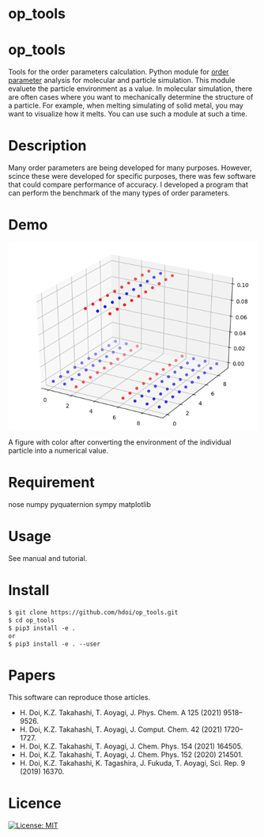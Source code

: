 op_tools
========================

# op_tools

Tools for the order parameters calculation.
Python module for [order parameter](https://en.wikipedia.org/wiki/Phase_transition#Order_parameters) analysis for molecular and particle simulation.
This module evaluete the particle environment as a value.
In molecular simulation, there are often cases where you want to mechanically determine the structure of a particle.
For example, when melting simulating of solid metal, you may want to visualize how it melts.
You can use such a module at such a time.

# Description

Many order parameters are being developed for many purposes.
However, scince these were developed for specific purposes, there was few software that could compare performance of accuracy.
I developed a program that can perform the benchmark of the many types of order parameters.

# Demo

![evaluation](./docs/media/Fig_2_color.png)

A figure with color after converting the environment of the individual particle into a numerical value.

# Requirement

nose
numpy
pyquaternion
sympy
matplotlib

# Usage

See manual and tutorial.

# Install

```
$ git clone https://github.com/hdoi/op_tools.git
$ cd op_tools  
$ pip3 install -e .  
or 
$ pip3 install -e . --user  
```

# Papers

This software can reproduce those articles.

- H. Doi, K.Z. Takahashi, T. Aoyagi, J. Phys. Chem. A 125 (2021) 9518–9526.
- H. Doi, K.Z. Takahashi, T. Aoyagi, J. Comput. Chem. 42 (2021) 1720–1727.
- H. Doi, K.Z. Takahashi, T. Aoyagi, J. Chem. Phys. 154 (2021) 164505.
- H. Doi, K.Z. Takahashi, T. Aoyagi, J. Chem. Phys. 152 (2020) 214501.
- H. Doi, K.Z. Takahashi, K. Tagashira, J. Fukuda, T. Aoyagi, Sci. Rep. 9 (2019) 16370.


# Licence

[![License: MIT](https://img.shields.io/badge/License-MIT-yellow.svg)](https://opensource.org/licenses/MIT)

